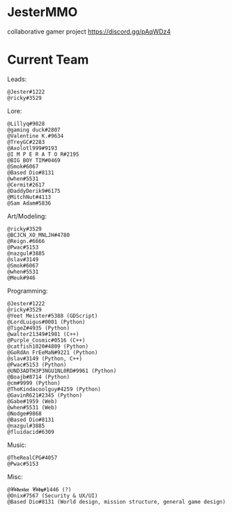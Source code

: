 # JesterMMO
collaborative gamer project https://discord.gg/pAqWDz4

# Current Team
Leads: 

```
@Jester#1222
@ricky#3529
```

Lore:
```
@Lillyq#9028
@gaming duck#2807
@Valentine K.#9634
@TreyGC#2283
@Axolotl999#9193 
@I M P E R A T O R#2195
@BIG BOY TIM#0469
@Smok#6067
@Based Dio#8131
@when#5531
@Cermit#2617
@DaddyDerik9#6175
@MitchNut#4113
@Sam Adam#5836
```

Art/Modeling:
```
@ricky#3529
@BCJCN_XO_MNLJH#4780 
@Reign.#6666
@Pwac#5153
@nazgul#3885
@slav#3149
@Smok#6067
@when#5531
@Meuk#946
```

Programming:
```
@Jester#1222
@ricky#3529
@Yeet Meister#5388 (GDScript)
@LordLuigus#0001 (Python)
@TigeZ#4935 (Python)
@walter21349#1981 (C++)
@Purple_Cosmic#0516 (C++)
@catfish1020#4809 (Python)
@GoRdAn FrEeMaN#9221 (Python)
@slav#3149 (Python, C++)
@Pwac#5153 (Python)
@UND3ADTH3P3NGU1NL0RD#9961 (Python)
@Boajb#8714 (Python)
@cm#9999 (Python)
@TheKindacoolguy#4259 (Python)
@GavinR621#2345 (Python)
@Gabe#1959 (Web)
@when#5531 (Web)
@Nodge#9868
@Based Dio#8131
@nazgul#3885
@fluidacid#6309
```

Music:
```
@TheRealCPG#4057
@Pwac#5153
```

Misc:
```
@𝓒𝖔𝖉𝖊𝖘𝖙𝖊𝖗 𝓒𝖔𝖉𝖞#1446 (?)
@Onix#7567 (Security & UX/UI)
@Based Dio#8131 (World design, mission structure, general game design)
```
